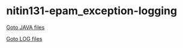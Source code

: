 # nitin131-epam_exception-logging

[Goto JAVA files](https://github.com/nitin131/nitin131-epam_exception-logging/tree/master/logging/src/main/java/com/epam/logging)


[Goto LOG files](https://github.com/nitin131/nitin131-epam_exception-logging/tree/master/logging/src/main/logs)

